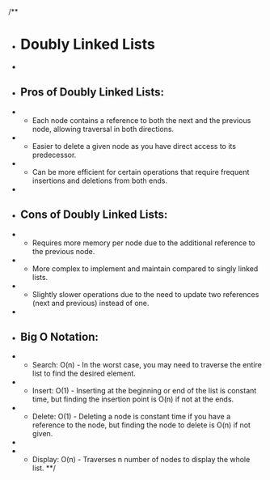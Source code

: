 /**
 * # Doubly Linked Lists
 *
 * ## Pros of Doubly Linked Lists:
 * - Each node contains a reference to both the next and the previous node, allowing traversal in both directions.
 * - Easier to delete a given node as you have direct access to its predecessor.
 * - Can be more efficient for certain operations that require frequent insertions and deletions from both ends.
 *
 * ## Cons of Doubly Linked Lists:
 * - Requires more memory per node due to the additional reference to the previous node.
 * - More complex to implement and maintain compared to singly linked lists.
 * - Slightly slower operations due to the need to update two references (next and previous) instead of one.
 *
 * ## Big O Notation:
 * - Search: O(n) - In the worst case, you may need to traverse the entire list to find the desired element.
 * - Insert: O(1) - Inserting at the beginning or end of the list is constant time, but finding the insertion point is O(n) if not at the ends.
 * - Delete: O(1) - Deleting a node is constant time if you have a reference to the node, but finding the node to delete is O(n) if not given.
 * 
 * - Display: O(n) - Traverses n number of nodes to display the whole list.
**/